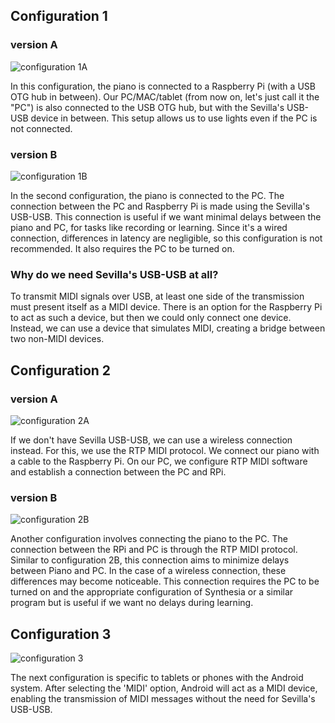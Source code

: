 ## Configuration 1
### version A
![configuration 1A](https://i.imgur.com/1vFlqLs.png)

In this configuration, the piano is connected to a Raspberry Pi (with a USB OTG hub in between). 
Our PC/MAC/tablet (from now on, let's just call it the "PC") is also connected to the USB OTG hub, 
but with the Sevilla's USB-USB device in between. This setup allows us to use lights even if the PC is not connected.


### version B
![configuration 1B](https://i.imgur.com/f5xmQGt.png)

In the second configuration, the piano is connected to the PC. 
The connection between the PC and Raspberry Pi is made using the Sevilla's USB-USB. 
This connection is useful if we want minimal delays between the piano and PC, for tasks like recording or learning. 
Since it's a wired connection, differences in latency are negligible, so this configuration is not recommended. 
It also requires the PC to be turned on.

### Why do we need Sevilla's USB-USB at all? 
To transmit MIDI signals over USB, 
at least one side of the transmission must present itself as a MIDI device. 
There is an option for the Raspberry Pi to act as such a device, but then we could only connect one device. 
Instead, we can use a device that simulates MIDI, creating a bridge between two non-MIDI devices.

## Configuration 2
### version A
![configuration 2A](https://i.imgur.com/d61eT1Y.png)

If we don't have Sevilla USB-USB, we can use a wireless connection instead. 
For this, we use the RTP MIDI protocol. We connect our piano with a cable to the Raspberry Pi. 
On our PC, we configure RTP MIDI software and establish a connection between the PC and RPi.


### version B
![configuration 2B](https://i.imgur.com/DI3Cd7h.png)

Another configuration involves connecting the piano to the PC. 
The connection between the RPi and PC is through the RTP MIDI protocol. 
Similar to configuration 2B, this connection aims to minimize delays between Piano and PC. 
In the case of a wireless connection, these differences may become noticeable. 
This connection requires the PC to be turned on and the appropriate configuration of Synthesia or a 
similar program but is useful if we want no delays during learning.


## Configuration 3
![configuration 3](https://i.imgur.com/OxzG7cv.png)

The next configuration is specific to tablets or phones with the Android system. 
After selecting the 'MIDI' option, Android will act as a MIDI device, 
enabling the transmission of MIDI messages without the need for Sevilla's USB-USB.
